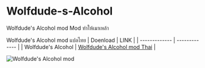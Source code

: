 # Wolfdude-s-Alcohol
Wolfdude's Alcohol mod
Mod ทำให้เมาเหล้า

Wolfdude's Alcohol mod แปลไทย
| Doenload  | LINK |
| ------------- | ------------- |
|  Wolfdude's Alcohol | [Wolfdude's Alcohol mod Thai](https://github.com/simcolony/Wolfdude-s-Alcohol/raw/master/hang.7z) |

![Wolfdude's Alcohol mod](http://thumbs.modthesims2.com/img/1/0/0/1/8/0/1/5/MTS_Wolfdude-1728277-10-29-17_7-40-50PM.jpg)
